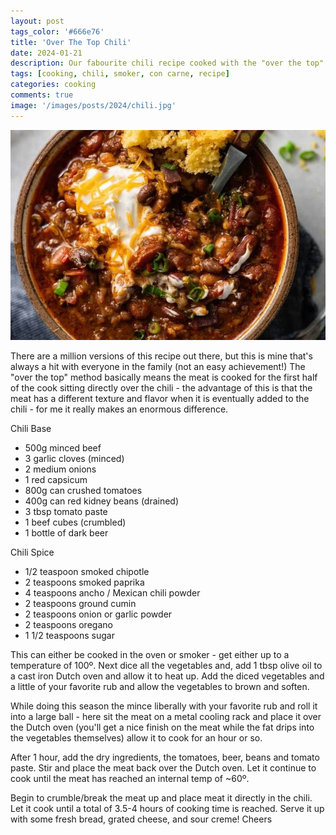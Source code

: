 ```yaml
---
layout: post
tags_color: '#666e76'
title: 'Over The Top Chili'
date: 2024-01-21
description: Our fabourite chili recipe cooked with the "over the top" method
tags: [cooking, chili, smoker, con carne, recipe]
categories: cooking
comments: true
image: '/images/posts/2024/chili.jpg'
---
```

![](/images/posts/2024/chili.jpg)

There are a million versions of this recipe out there, but this is mine that's always a hit with everyone in the family (not an easy achievement!) The "over the top" method basically means the meat is cooked for the first half of the cook sitting directly over the chili - the advantage of this is that the meat has a different texture and flavor when it is eventually added to the chili - for me it really makes an enormous difference.

Chili Base
* 500g minced beef
* 3 garlic cloves (minced)
* 2 medium onions
* 1 red capsicum
* 800g can crushed tomatoes
* 400g can red kidney beans (drained)
* 3 tbsp tomato paste
* 1 beef cubes (crumbled)
* 1 bottle of dark beer

Chili Spice
* 1/2 teaspoon smoked chipotle
* 2 teaspoons smoked paprika
* 4 teaspoons ancho / Mexican chili powder
* 2 teaspoons ground cumin
* 2 teaspoons onion or garlic powder
* 2 teaspoons oregano
* 1 1/2 teaspoons sugar

This can either be cooked in the oven or smoker - get either up to a temperature of 100º. Next dice all the vegetables and, add 1 tbsp olive oil to a cast iron Dutch oven and allow it to heat up. Add the diced vegetables and a little of your favorite rub and allow the vegetables to brown and soften.

While doing this season the mince liberally with your favorite rub and roll it into a large ball - here sit the meat on a metal cooling rack and place it over the Dutch oven (you'll get a nice finish on the meat while the fat drips into the vegetables themselves) allow it to cook for an hour or so.

After 1 hour, add the dry ingredients, the tomatoes, beer, beans and tomato paste. Stir and place the meat back over the Dutch oven. Let it continue to cook until the meat has reached an internal temp of ~60º.

Begin to crumble/break the meat up and place meat it directly in the chili. Let it cook until a total of 3.5-4 hours of cooking time is reached. Serve it up with some fresh bread, grated cheese, and sour creme!
Cheers